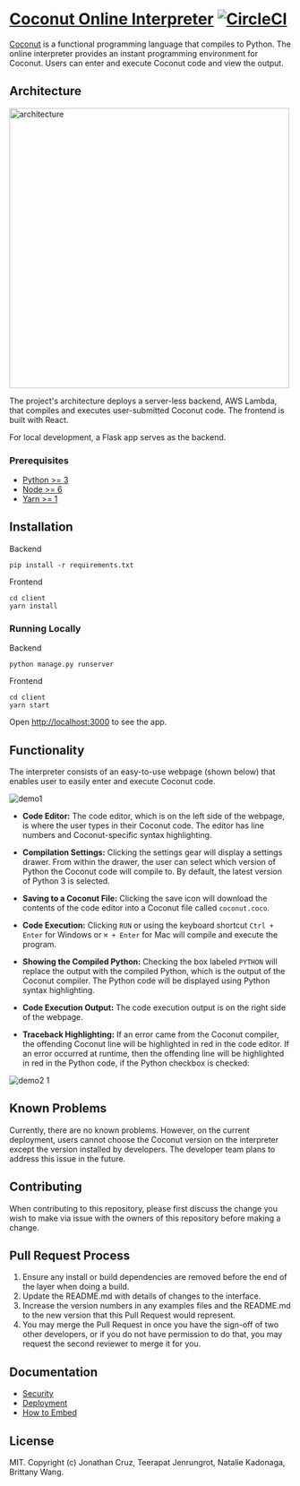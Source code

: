 # [Coconut Online Interpreter][interpreter-url] [![CircleCI][circleci-image]][circleci-url]

[circleci-image]: https://circleci.com/gh/cs121-team-panda/coconut-interpreter.svg?style=shield
[circleci-url]: https://circleci.com/gh/cs121-team-panda/coconut-interpreter
[interpreter-url]: https://cs121-team-panda.github.io/coconut-interpreter

[Coconut](http://coconut-lang.org/) is a functional programming language that compiles to Python. The online interpreter provides an instant programming environment for Coconut. Users can enter and execute Coconut code and view the output.

## Architecture 
<img width="500" alt="architecture" src="https://user-images.githubusercontent.com/35832643/38783767-b5ef5236-40bb-11e8-91b4-e1d5bdc0aa18.png">

The project's architecture deploys a server-less backend, AWS Lambda, that compiles and executes user-submitted Coconut code. The frontend is built with React.

For local development, a Flask app serves as the backend.

### Prerequisites
* [Python >= 3](https://www.python.org)
* [Node >= 6](https://nodejs.org)
* [Yarn >= 1](https://yarnpkg.com/en/docs/install)

## Installation
Backend
```
pip install -r requirements.txt
```
Frontend
```
cd client
yarn install
```

### Running Locally
Backend
```
python manage.py runserver 
```
Frontend
```
cd client
yarn start
```
Open [http://localhost:3000](http://localhost:3000) to see the app.

## Functionality

The interpreter consists of an easy-to-use webpage (shown below) that enables user to easily enter and execute Coconut code. 

![demo1](https://user-images.githubusercontent.com/35832643/39089307-f309052e-4578-11e8-8be7-7d1c01902a65.gif)

* **Code Editor:** The code editor, which is on the left side of the webpage, is where the user types in their Coconut code. The editor has line numbers and Coconut-specific syntax highlighting.

* **Compilation Settings:** Clicking the settings gear will display a settings drawer. From within the drawer, the user can select which version of Python the Coconut code will compile to. By default, the latest version of Python 3 is selected. 

* **Saving to a Coconut File:** Clicking the save icon will download the contents of the code editor into a Coconut file called ```coconut.coco```.

* **Code Execution:** Clicking `RUN` or using the keyboard shortcut `Ctrl + Enter` for Windows or `⌘ + Enter` for Mac will compile and execute the program.

* **Showing the Compiled Python:** Checking the box labeled `PYTHON` will replace the output with the compiled Python, which is the output of the Coconut compiler. The Python code will be displayed using Python syntax highlighting.

* **Code Execution Output:** The code execution output is on the right side of the webpage. 

* **Traceback Highlighting:** If an error came from the Coconut compiler, the offending Coconut line will be highlighted in red in the code editor. If an error occurred at runtime, then the offending line will be highlighted in red in the Python code, if the Python checkbox is checked:

![demo2 1](https://user-images.githubusercontent.com/35832643/39089360-592b40be-457a-11e8-840c-dca79ba37a02.gif)

## Known Problems
Currently, there are no known problems. However, on the current deployment, users cannot choose the Coconut version on the interpreter except the version installed by developers. The developer team plans to address this issue in the future.

## Contributing

When contributing to this repository, please first discuss the change you wish to make via issue with the owners of this repository before making a change.

## Pull Request Process

1. Ensure any install or build dependencies are removed before the end of the layer when doing a build.
2. Update the README.md with details of changes to the interface.
3. Increase the version numbers in any examples files and the README.md to the new version that this Pull Request would represent.
4. You may merge the Pull Request in once you have the sign-off of two other developers, or if you do not have permission to do that, you may request the second reviewer to merge it for you.

## Documentation
* [Security](https://github.com/cs121-team-panda/coconut-interpreter/blob/master/docs/Security.md)
* [Deployment](https://github.com/cs121-team-panda/coconut-interpreter/blob/master/docs/Deploy.md)
* [How to Embed](https://github.com/cs121-team-panda/coconut-interpreter/blob/master/docs/Embed.md)

## License
MIT. Copyright (c) Jonathan Cruz, Teerapat Jenrungrot, Natalie Kadonaga, Brittany Wang.
